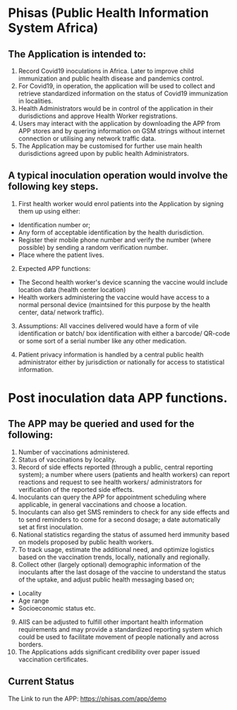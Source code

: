 # Phisas (Public Health Information System Africa)
 
## The Application is intended to:

1. Record Covid19 inoculations in Africa. Later to improve child immunization and public health disease and pandemics control.
2. For Covid19, in operation, the application will be used to collect and retrieve standardized information on the status of Covid19 immunization in localities.
3. Health Administrators would be in control of the application in their durisdictions and approve Health Worker registrations.
4. Users may interact with the application by downloading the APP from APP stores and by quering information on GSM strings without internet connection or utilising any network traffic data.
5. The Application may be customised for further use main health durisdictions agreed upon by public health Administrators.

## A typical inoculation operation would involve the following key steps.

1. First health worker would enrol patients into the Application by signing them up using either:
- Identification number or;
- Any form of acceptable identification by the health durisdiction.
- Register their mobile phone number and verify the number (where possible) by sending a random verification number.
- Place where the patient lives.

2. Expected APP functions: 
 - The Second health worker's device scanning the vaccine would include location data (health center location)
 - Health workers administering the vaccine would have access to a normal personal device (maintsined for this purpose by the health center, data/ network traffic).

3. Assumptions: All vaccines delivered would have a form of vile identification or batch/ box identification with either a barcode/ QR-code or some sort of a serial number like any other medication.

4. Patient privacy information is handled by a central public health administrator either by jurisdiction or nationally for access to statistical information.

# Post inoculation data APP functions.

## The APP may be queried and used for the following:

1. Number of vaccinations administered.
2. Status of vaccinations by locality.
3. Record of side effects reported (through a public, central reporting system); a number where users (patients and health workers) can report reactions and request to see health workers/ administrators for verification of the reported side effects.
4. Inoculants can query the APP for appointment scheduling where applicable, in general vaccinations and choose a location.
5. Inoculants can also get SMS reminders to check for any side effects and to send reminders to come for a second dosage; a date automatically set at first inoculation.
6. National statistics regarding the status of assumed herd immunity based on models proposed by public health workers.
7. To track usage, estimate the additional need, and optimize logistics based on the vaccination trends, locally, nationally and regionally. 
8. Collect other (largely optional) demographic information of the inoculants after the last dosage of the vaccine to understand the status of the uptake, and adjust public health messaging based on;
  - Locality
  - Age range
  - Socioeconomic status etc.
 9. AIIS can be adjusted to fulfill other important health information requirements and may provide a standardized reporting system which could be used to facilitate movement of people nationally and across borders.
10. The Applications adds significant credibility over paper issued vaccination certificates.

## Current Status
The Link to run the APP: https://phisas.com/app/demo

